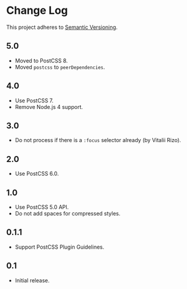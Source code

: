 # Change Log
This project adheres to [Semantic Versioning](http://semver.org/).

## 5.0
* Moved to PostCSS 8.
* Moved `postcss` to `peerDependencies`.

## 4.0
* Use PostCSS 7.
* Remove Node.js 4 support.

## 3.0
* Do not process if there is a `:focus` selector already (by Vitalii Rizo).

## 2.0
* Use PostCSS 6.0.

## 1.0
* Use PostCSS 5.0 API.
* Do not add spaces for compressed styles.

## 0.1.1
* Support PostCSS Plugin Guidelines.

## 0.1
* Initial release.
